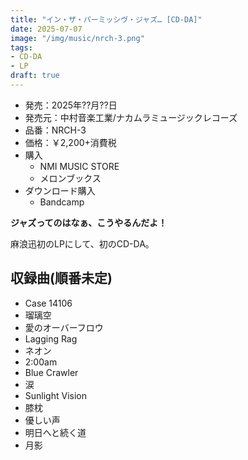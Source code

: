 ```yaml
---
title: "イン・ザ・パーミッシヴ・ジャズ… [CD-DA]"
date: 2025-07-07
image: "/img/music/nrch-3.png"
tags:
- CD-DA
- LP
draft: true
---
```


- 発売：2025年??月??日
- 発売元：中村音楽工業/ナカムラミュージックレコーズ
- 品番：NRCH-3
- 価格：￥2,200+消費税
- 購入
    - NMI MUSIC STORE
    - メロンブックス
- ダウンロード購入
    - Bandcamp

**ジャズってのはなぁ、こうやるんだよ！**

麻浪迅初のLPにして、初のCD-DA。

## 収録曲(順番未定)
- Case 14106
- 瑠璃空
- 愛のオーバーフロウ
- Lagging Rag
- ネオン
- 2:00am
- Blue Crawler
- 涙
- Sunlight Vision
- 膝枕
- 優しい声
- 明日へと続く道
- 月影
